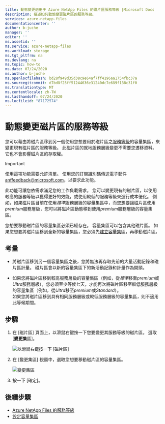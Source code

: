 ```yaml
---
title: 動態變更適用于 Azure NetApp Files 的磁片區服務等級 |Microsoft Docs
description: 描述如何動態變更磁片區的服務等級。
services: azure-netapp-files
documentationcenter: ''
author: b-juche
manager: ''
editor: ''
ms.assetid: ''
ms.service: azure-netapp-files
ms.workload: storage
ms.tgt_pltfrm: na
ms.devlang: na
ms.topic: how-to
ms.date: 07/24/2020
ms.author: b-juche
ms.openlocfilehash: bd28f949d35d38c9e64af7ff4196aa1754fbc37a
ms.sourcegitcommit: d7bd8f23ff51244636e31240dc7e689f138c31f0
ms.translationtype: MT
ms.contentlocale: zh-TW
ms.lasthandoff: 07/24/2020
ms.locfileid: "87172574"
---
```

# <a name="dynamically-change-the-service-level-of-a-volume"></a>動態變更磁片區的服務等級

您可以藉由將磁片區移到另一個使用您想要用於磁片區之[服務等級](azure-netapp-files-service-levels.md)的容量集區，來變更現有磁片區的服務等級。 此磁片區的就地服務層級變更不需要您遷移資料。 它也不會影響磁片區的存取權。  

> [!IMPORTANT] 
> 使用這項功能需要允許清單。 使用您的訂閱識別碼傳送電子郵件 anffeedback@microsoft.com，以要求此功能。

此功能可讓您依需求滿足您的工作負載需求。  您可以變更現有的磁片區，以使用較高的服務等級以獲得更好的效能，或使用較低的服務等級來進行成本優化。 例如，如果磁片區目前在使用*標準*服務層級的容量集區中，而您想要讓磁片區使用*premium*服務層級，您可以將磁片區動態移到使用*premium*服務層級的容量集區。  

您想要移動磁片區的容量集區必須已經存在。 容量集區可以包含其他磁片區。  如果您想要將磁片區移到全新的容量集區，您必須先[建立容量集](azure-netapp-files-set-up-capacity-pool.md)區，再移動磁片區。  

## <a name="considerations"></a>考量

* 將磁片區移到另一個容量集區之後，您將無法再存取先前的大量活動記錄和磁片區計量。 磁片區會以新的容量集區下的新活動記錄和計量作為開頭。

* 如果您將磁片區移到較高服務層級的容量集區（例如，從*標準*移至*premium*或*Ultra*服務層級），您必須至少等候七天，才能再次將磁片區移至較低服務層級的容量集區（例如，從*Ultra*移至*premium*或*Standard*）。  
如果您將磁片區移到具有相同服務層級或較低服務層級的容量集區，則不適用此等候期間。

## <a name="steps"></a>步驟

1.  在 [磁片區] 頁面上，以滑鼠右鍵按一下您要變更其服務等級的磁片區。 選取 [**變更集**區]。

    ![以滑鼠右鍵按一下 [磁片區]](../media/azure-netapp-files/right-click-volume.png)

2. 在 [變更集區] 視窗中，選取您想要移動磁片區的容量集區。 

    ![變更集區](../media/azure-netapp-files/change-pool.png)

3.  按一下 [確定]。


## <a name="next-steps"></a>後續步驟  

* [Azure NetApp Files 的服務等級](azure-netapp-files-service-levels.md)
* [設定容量集區](azure-netapp-files-set-up-capacity-pool.md)
